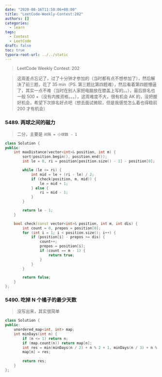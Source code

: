 ```yaml
---
date: "2020-08-16T11:58:06+08:00"
title: "LeetCode-Weekly-Contest:202"
authors: []
categories:
  - learn
tags:
  - Contest
  - LeetCode
draft: false
toc: true
typora-root-url: ../../static
---
```


> LeetCode Weekly Contest: 202

<!--more-->

> 这周差点忘记了，过了十分钟才参加的（当时都有点不想参加了），然后解决了前三题，花了 35 min（PS. 第三题比第四题难），然后看着第四题懵逼了，其实一点不难（当时在别人家把电脑放在膝盖上写的。。），最后排名也一般 500 +（没有内推资格。。。），这周难度不大，很有机会 AK 的，没把握好机会，希望下次排名好点吧（想去面试微软，但是我感觉怎么着也得稳前 200 才有机会）

### 5489. 两球之间的磁力

> 二分，主要是 `间隔 = 小球数 - 1`

```cpp
class Solution {
public:
    int maxDistance(vector<int>& position, int m) {
        sort(position.begin(), position.end());
        int le = 0, ri = position[position.size() - 1] - position[0];

        while (le <= ri) {
            int mid = le + (ri - le) / 2;
            if (check(position, m, mid)) {
                le = mid + 1;
            } else {
                ri = mid - 1;
            }
        }

        return le - 1;
    }

    bool check(const vector<int>& position, int m, int dis) {
        int count = 0, prepos = position[0];
        for (int i = 1; i < position.size(); i++) {
            if (position[i] - prepos >= dis) {
                count++;
                prepos = position[i];
                if (count == m - 1) {
                    return true;
                }
            }
        }

        return false;
    }
};
```

### 5490. 吃掉 N 个橘子的最少天数

> 没写出来，其实很简单

```cpp
class Solution {
public:
    unordered_map<int, int> map;
    int minDays(int n) {
        if (n <= 1) return n;
        if (map.count(n)) return map[n];
        int res = min(minDays(n / 2) + n % 2 + 1, minDays(n / 3) + n % 3 + 1);
        map[n] = res;
        
        return res;
    }
};
```

